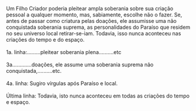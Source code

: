 ﻿Um Filho Criador poderia pleitear ampla soberania sobre sua criação pessoal a qualquer momento, mas, sabiamente, escolhe não o fazer. Se, antes de passar como criatura pelas doações, ele assumisse uma não conquistada soberania suprema, as personalidades do Paraíso que residem no seu universo local retirar-se-iam. Todavia, isso nunca aconteceu nas criações do tempo e do espaço.<BR><BR>1a. linha:.........pleitear soberania plena..........etc<BR><BR>3a.............doações, ele assume uma soberania suprema não conquistada,..........etc.<BR><BR>4a. linha: Sugiro vírgulas após Paraíso e local.<BR><BR>Última linha:  Todavia, isto nunca aconteceu em todas as criações do tempo e espaço.